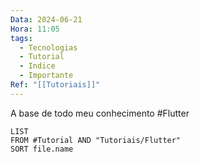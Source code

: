 ```yaml
---
Data: 2024-06-21
Hora: 11:05
tags:
  - Tecnologias
  - Tutorial
  - Indice
  - Importante
Ref: "[[Tutoriais]]"
---
```


A base de todo meu conhecimento #Flutter

```dataview
LIST
FROM #Tutorial AND "Tutoriais/Flutter" 
SORT file.name
```
